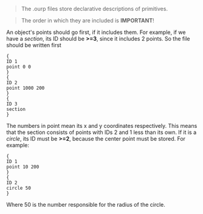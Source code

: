 > The .ourp files store declarative descriptions of primitives.

>The order in which they are included is **IMPORTANT**!
 
An object's points should go first, if it includes them.
For example, if we have a *section*, its ID should be **>=3**, since it includes 2 points. So the file should be written first
```
{
ID 1
point 0 0
}
{
ID 2
point 1000 200
}
{
ID 3
section
} 
```

The numbers in point mean its x and y coordinates respectively.
This means that the section consists of points with IDs 2 and 1 less than its own. If it is a *circle*, its ID must be **>=2**, because the center point must be stored.
For example:
```
{
ID 1
point 10 200
}
{
ID 2
circle 50
}
```
Where 50 is the number responsible for the radius of the circle.
